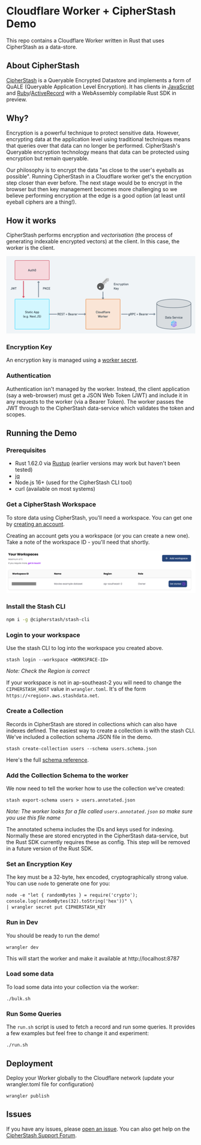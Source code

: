# Cloudflare Worker + CipherStash Demo

This repo contains a Cloudflare Worker written in Rust that uses CipherStash as a data-store.

## About CipherStash

[CipherStash](https://cipherstash.com) is a Queryable Encrypted Datastore and implements a form of QuALE (Queryable Application Level Encryption).
It has clients in [JavaScript](https://github.com/cipherstash/cipherstash.js) and
[Ruby](https://github.com/cipherstash/ruby-client)/[ActiveRecord](https://github.com/cipherstash/activestash) with
a WebAssembly compilable Rust SDK in preview.

## Why?

Encryption is a powerful technique to protect sensitive data.
However, encrypting data at the application level using traditional techniques means that queries over that
data can no longer be performed.
CipherStash's Queryable encryption technology means that data can be protected using encryption but remain queryable.

Our philosophy is to encrypt the data "as close to the user's eyeballs as possible".
Running CipherStash in a Cloudflare worker get's the encryption step closer than ever before.
The next stage would be to encrypt in the browser but then key management becomes more challenging
so we believe performing encryption at the edge is a good option (at least until eyeball ciphers are a thing!).

## How it works

CipherStash performs encryption and _vectorisation_ (the process of generating indexable encrypted vectors)
at the client.
In this case, the worker is the client.

![Architecture of the worker](/assets/arch.png)

### Encryption Key

An encryption key is managed using a [worker
secret](https://developers.cloudflare.com/workers/wrangler/commands/#secret).

### Authentication

Authentication isn't managed by the worker.
Instead, the client application (say a web-browser) must get a JSON Web Token (JWT)
and include it in any requests to the worker (via a Bearer Token).
The worker passes the JWT through to the CipherStash data-service which validates the token and scopes.

## Running the Demo

### Prerequisites

* Rust 1.62.0 via [Rustup](https://rustup.rs/) (earlier versions may work but haven't been tested)
* [jq](https://stedolan.github.io/jq/)
* Node.js 16+ (used for the CipherStash CLI tool)
* curl (available on most systems)

### Get a CipherStash Workspace

To store data using CipherStash, you'll need a workspace.
You can get one by [creating an account](https://cipherstash.com/signup/start?type=activestash).

Creating an account gets you a workspace (or you can create a new one).
Take a note of the workspace ID - you'll need that shortly.

![Workspace Screenshot](/assets/workspace.png)

### Install the Stash CLI

```sh
npm i -g @cipherstash/stash-cli
```

### Login to your workspace

Use the stash CLI to log into the workspace you created above.

```
stash login --workspace <WORKSPACE-ID>
```
*Note: Check the Region is correct*

If your workspace is not in ap-southeast-2 you will need to change the `CIPHERSTASH_HOST` value in `wrangler.toml`.
It's of the form `https://<region>.aws.stashdata.net`.

### Create a Collection

Records in CipherStash are stored in collections which can also have indexes defined.
The easiest way to create a collection is with the stash CLI.
We've included a collection schema JSON file in the demo.

```
stash create-collection users --schema users.schema.json
```

Here's the full [schema reference](https://docs.cipherstash.com/reference/schema-definition.html).

### Add the Collection Schema to the worker

We now need to tell the worker how to use the collection we've created:

```
stash export-schema users > users.annotated.json
```

*Note: The worker looks for a file called `users.annotated.json` so make sure you use this file name*

The annotated schema includes the IDs and keys used for indexing.
Normally these are stored encrypted in the CipherStash data-service, but the Rust SDK currently requires these as config. This step will be removed in a future version of the Rust SDK.

### Set an Encryption Key

The key must be a 32-byte, hex encoded, cryptographically strong value.
You can use `node` to generate one for you:

```
node -e "let { randomBytes } = require('crypto'); console.log(randomBytes(32).toString('hex'))" \
| wrangler secret put CIPHERSTASH_KEY
```

### Run in Dev

You should be ready to run the demo!

```
wrangler dev
```

This will start the worker and make it available at http://localhost:8787

### Load some data

To load some data into your collection via the worker:

```
./bulk.sh
```

### Run Some Queries

The `run.sh` script is used to fetch a record and run some queries.
It provides a few examples but feel free to change it and experiment:

```
./run.sh
```

## Deployment

Deploy your Worker globally to the Cloudflare network (update your wrangler.toml file for configuration)

```
wrangler publish
```

## Issues

If you have any issues, please [open an issue](https://github.com/cipherstash/cloudflare-worker-example/issues/new).
You can also get help on the [CipherStash Support Forum](https://discuss.cipherstash.com/).

